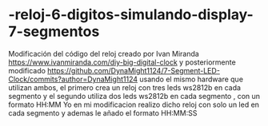 # -reloj-6-digitos-simulando-display-7-segmentos
Modificación del código del reloj creado por Ivan Miranda https://www.ivanmiranda.com/diy-big-digital-clock y posteriormente modificado https://github.com/DynaMight1124/7-Segment-LED-Clock/commits?author=DynaMight1124
usando el mismo hardware que utilizan ambos, el primero crea un reloj con tres leds ws2812b en cada segmento y el segundo utiliza dos leds ws2812b en cada segmento , con un formato HH:MM
Yo en mi modificacion realizo dicho reloj con solo un led en cada segmento y ademas le añado el formato HH:MM:SS
